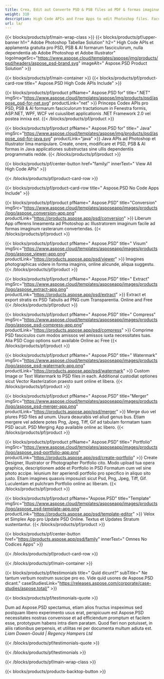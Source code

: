 ```yaml
---
title: Crea, Edit aut Converte PSD & PSB files ad PDF & formas imaginum
weight: 310
description: High Code APIs and Free Apps to edit Photoshop files. Facultas ad accumsan possessiones renovandi, notae notae rotatae scalae Flip Crop Dithering Raster Conversionis adde.
url: la/
---
```


{{< blocks/products/pf/main-wrap-class >}}
{{< blocks/products/pf/upper-banner h1=" Adobe Photoshop Tabellae Solution" h2=" High Code APIs et applamenta gratuita pro PSD, PSB & AI formarum fasciculorum, nulla dependentia ab Adobe Photoshop et Adobe Illustrator" logoImageSrc="https://www.aspose.cloud/templates/aspose/img/products/psd/headers/aspose_psd-brand.svg" imageAlt=" Aspose.PSD Product Solution" >}}

{{< blocks/products/pf/main-container >}}
{{< blocks/products/pf/product-card-row title=" Aspose.PSD High Code APIs Include" >}}

{{< blocks/products/pf/product pfName=" Aspose.PSD for" title=".NET" imgSrc="https://www.aspose.cloud/templates/aspose/img/products/psd/aspose_psd-for-net.svg" productLink="net" >}}
Princeps Codex APIs pro PSD, PSB & AI formarum fasciculorum tractationum in Fenestra formis, ASP.NET, WPF, WCF vel cuiuslibet applicationis .NET Framework 2.0 vel postea innixa est.
{{< /blocks/products/pf/product >}}

{{< blocks/products/pf/product pfName=" Aspose.PSD for" title=" Java" imgSrc="https://www.aspose.cloud/templates/aspose/img/products/psd/aspose_psd-for-java.svg" productLink="java" >}}
Java APIs ad Photoshop et Illustrator lima manipulare. Create, onere, modificare et PSD, PSB & AI formas in Java applicationes substructas sine ullis dependentiis programmatis redde.
{{< /blocks/products/pf/product >}}

{{< blocks/products/pf/center-button href="family/" innerText=" View All High Code APIs" >}}

{{< /blocks/products/pf/product-card-row >}}

{{< blocks/products/pf/product-card-row title=" Aspose.PSD No Code Apps Include" >}}

{{< blocks/products/pf/product pfName=" Aspose.PSD" title="Conversion" imgSrc="https://www.aspose.cloud/templates/asposeapp/images/products/logo/aspose_conversion-app.png" productLink="https://products.aspose.app/psd/conversion" >}}
Liberum App offerens lineamenta ad Photoshop ac Illustratorem imaginum facile ad formas imaginum rasterarum convertendas.
{{< /blocks/products/pf/product >}}

{{< blocks/products/pf/product pfName=" Aspose.PSD" title=" Visum" imgSrc="https://www.aspose.cloud/templates/asposeapp/images/products/logo/aspose_viewer-app.png" productLink="https://products.aspose.app/psd/viewer" >}}
Imagines photographicas videre in forma imaginis, online alicunde, aliqua suggestu.
{{< /blocks/products/pf/product >}}

{{< blocks/products/pf/product pfName=" Aspose.PSD" title=" Extract" imgSrc="https://www.aspose.cloud/templates/asposeapp/images/products/logo/aspose_extract-app.png" productLink="https://products.aspose.app/psd/extract" >}}
Extract et export stratis ex PSD Tabulis ad PNG cum Transparentia. Online and Free
{{< /blocks/products/pf/product >}}

{{< blocks/products/pf/product pfName=" Aspose.PSD" title=" Compress" imgSrc="https://www.aspose.cloud/templates/asposeapp/images/products/logo/aspose_psd-compress-app.png" productLink="https://products.aspose.app/psd/compress" >}}
Comprime PSD fasciculos cum modos amissos vel amissos iuxta necessitates tuas. Alia PSD Cogo options sunt available Online ac Free
{{< /blocks/products/pf/product >}}

{{< blocks/products/pf/product pfName=" Aspose.PSD" title=" Watermark" imgSrc="https://www.aspose.cloud/templates/asposeapp/images/products/logo/aspose_psd-watermark-app.png" productLink="https://products.aspose.app/psd/watermark" >}}
Custom Image or Text Watermark to PSD files in each. Additional custodiat optiones sicut Vector Rasterization praesto sunt online et libera.
{{< /blocks/products/pf/product >}}

{{< blocks/products/pf/product pfName=" Aspose.PSD" title="Merger" imgSrc="https://www.aspose.cloud/templates/asposeapp/images/products/logo/aspose_psd-merger-app.png" productLink="https://products.aspose.app/psd/merger" >}}
Merge duo vel plures PSD files ad unum. Usura deaurabis vel aliud genus bus. Etiam mergere vel addere potes Png, Jpeg, Tiff, Gif ad tabulam formatam tuam PSD iacuit. PSD Merging App available online ac libero.
{{< /blocks/products/pf/product >}}

{{< blocks/products/pf/product pfName=" Aspose.PSD" title=" Portfolio" imgSrc="https://www.aspose.cloud/templates/asposeapp/images/products/logo/aspose_psd-portfolio-app.png" productLink="https://products.aspose.app/psd/create-portfolio" >}}
Create Designer, Illustrator or Photographer Portfolio cito. Modo upload tua opera graphica, descriptionem adde et Portfolio in PSD Formatum cum vel sine photo accipe. Ieiunium iter aperiendi portfolio pro specifico in aliquo sito justo. Etiam imagines quasvis imposuisti sicut Psd, Png, Jpeg, Tiff, Gif. Luculentam et pulchram Portfolio online ac liberam.
{{< /blocks/products/pf/product >}}

{{< blocks/products/pf/product pfName="Aspose.PSD" title="Template" imgSrc="https://www.aspose.cloud/templates/asposeapp/images/products/logo/aspose_psd-template-app.png" productLink="https://products.aspose.app/psd/template-editor" >}}
Velox et Simplex App pro Update PSD Online. Textus et Updates Stratum sustentantur.
{{< /blocks/products/pf/product >}}

{{< blocks/products/pf/center-button href="https://products.aspose.app/psd/family" innerText=" Omnes No Codices Apps" >}}

{{< /blocks/products/pf/product-card-row >}}

{{< /blocks/products/pf/main-container >}}

{{< blocks/products/pf/testimonials title=" Quid dicunt?" subTitle=" Ne tantum verbum nostrum suscipe pro eo. Vide quid usores de Aspose.PSD dicant." caseStudiesLink="https://releases.aspose.com/corporate/case-studies/aspose.total/" >}}

{{< blocks/products/pf/testimonials-quote >}}
<p class="first">
 Dum ad Aspose.PSD spectamus, etiam alios fructus inspeximus sed postquam libero experimento usus erat, perspicuum est Aspose.PSD necessitates nostras convenisse et ad efficiendum promptum et facilem esse, prototypum habens intra diem paratam. Quod fieri non potuisset, in aliis rationibus perpensis, et utilitas rei per documenta multum adiuta est.
 <em>
  Liam Dowen-Gould | Regency Hampers Ltd
 </em>
</p>

{{< /blocks/products/pf/testimonials-quote >}}

{{< /blocks/products/pf/testimonials >}}

{{< /blocks/products/pf/main-wrap-class >}}

{{< blocks/products/products-backtop-button >}}
